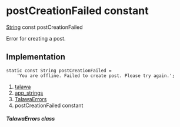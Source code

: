 
<div>

# postCreationFailed constant

</div>


[String](https://api.flutter.dev/flutter/dart-core/String-class.html)
const postCreationFailed



Error for creating a post.



## Implementation

``` language-dart
static const String postCreationFailed =
    'You are offline. Failed to create post. Please try again.';
```







1.  [talawa](../../index.html)
2.  [app_strings](../../constants_app_strings/)
3.  [TalawaErrors](../../constants_app_strings/TalawaErrors-class.html)
4.  postCreationFailed constant

##### TalawaErrors class







